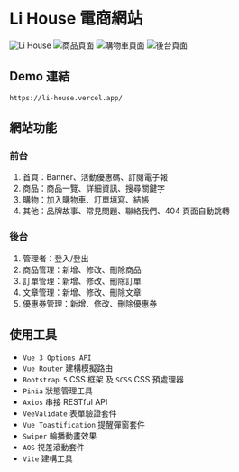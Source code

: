 # Li House 電商網站
![Li House](https://i.imgur.com/vbNAbKw.png)
![商品頁面](https://i.imgur.com/JVYsdfF.png)
![購物車頁面](https://i.imgur.com/4fAKdbu.png)
![後台頁面](https://i.imgur.com/JVNvrjf.png)
## Demo 連結
```
https://li-house.vercel.app/
```
## 網站功能
### 前台

1. 首頁：Banner、活動優惠碼、訂閱電子報
2. 商品：商品一覽、詳細資訊、搜尋關鍵字
3. 購物：加入購物車、訂單填寫、結帳
4. 其他：品牌故事、常見問題、聯絡我們、404 頁面自動跳轉

### 後台

1. 管理者：登入/登出
2. 商品管理：新增、修改、刪除商品
3. 訂單管理：新增、修改、刪除訂單
4. 文章管理：新增、修改、刪除文章
5. 優惠券管理：新增、修改、刪除優惠券

## 使用工具
* `Vue 3 Options API` 
* `Vue Router` 建構模擬路由
* `Bootstrap 5` CSS 框架 及 `SCSS` CSS 預處理器
* `Pinia` 狀態管理工具
* `Axios` 串接 RESTful API 
* `VeeValidate` 表單驗證套件
* `Vue Toastification` 提醒彈窗套件
* `Swiper` 輪播動畫效果
* `AOS` 視差滾動套件
* `Vite` 建構工具